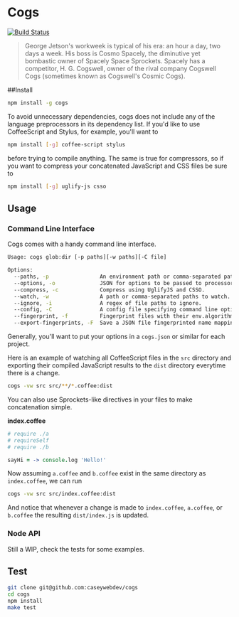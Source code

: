 # Cogs

[![Build Status](https://secure.travis-ci.org/caseywebdev/cogs.png)](http://travis-ci.org/caseywebdev/cogs)

> George Jetson's workweek is typical of his era: an hour a day, two days a
> week. His boss is Cosmo Spacely, the diminutive yet bombastic owner of Spacely
> Space Sprockets. Spacely has a competitor, H. G. Cogswell, owner of the rival
> company Cogswell Cogs (sometimes known as Cogswell's Cosmic Cogs).

##Install


```bash
npm install -g cogs
```

To avoid unnecessary dependencies, cogs does not include any of the language
preprocessors in its dependency list. If you'd like to use CoffeeScript and
Stylus, for example, you'll want to

```bash
npm install [-g] coffee-script stylus
```

before trying to compile anything. The same is true for compressors, so if you
want to compress your concatenated JavaScript and CSS files be sure to

```bash
npm install [-g] uglify-js csso
```

## Usage

### Command Line Interface

Cogs comes with a handy command line interface.

```bash
Usage: cogs glob:dir [-p paths][-w paths][-C file]

Options:
  --paths, -p                An environment path or comma-separated paths.                 [default: "/Users/casey/projects/cogs"]
  --options, -o              JSON for options to be passed to processors and compressors.
  --compress, -c             Compress using UglifyJS and CSSO.                             [default: false]
  --watch, -w                A path or comma-separated paths to watch.
  --ignore, -i               A regex of file paths to ignore.                              [default: "/\\."]
  --config, -C               A config file specifying command line options.                [default: "cogs.json"]
  --fingerprint, -f          Fingerprint files with their env.algorithm value.             [default: false]
  --export-fingerprints, -F  Save a JSON file fingerprinted name mappings.
```

Generally, you'll want to put your options in a `cogs.json` or similar for each
project.

Here is an example of watching all CoffeeScript files in the `src` directory and
exporting their compiled JavaScript results to the `dist` directory everytime
there is a change.

```bash
cogs -vw src src/**/*.coffee:dist
```

You can also use Sprockets-like directives in your files to make concatenation
simple.

**index.coffee**
```coffee
# require ./a
# requireSelf
# require ./b

sayHi = -> console.log 'Hello!'
```

Now assuming `a.coffee` and `b.coffee` exist in the same directory as
`index.coffee`, we can run

```bash
cogs -vw src src/index.coffee:dist
```

And notice that whenever a change is made to `index.coffee`, `a.coffee`, or
`b.coffee` the resulting `dist/index.js` is updated.

### Node API

Still a WIP, check the tests for some examples.

## Test

```bash
git clone git@github.com:caseywebdev/cogs
cd cogs
npm install
make test
```
